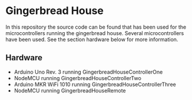 Gingerbread House
=================
In this repository the source code can be found that has been used for the
microcontrollers running the gingerbread house. Several microcontrollers have
been used. See the section hardware below for more information.

Hardware
--------
* Arduino Uno Rev. 3 running GingerbreadHouseControllerOne
* NodeMCU running GingerbreadHouseControllerTwo
* Arduino MKR WiFi 1010 running GingerbreadHouseControllerThree
* NodeMCU running GingerbreadHouseRemote
